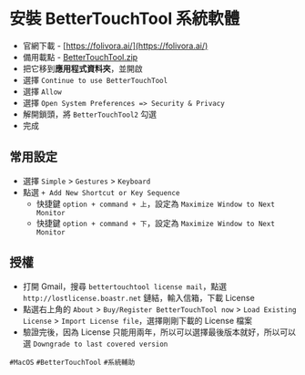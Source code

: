 # 安裝 BetterTouchTool 系統軟體
* 官網下載 - [https://folivora.ai/](https://folivora.ai/)
* 備用載點 - [BetterTouchTool.zip](https://cdn.ioa.tw/MacEnvInit/BetterTouchTool.zip)
* 把它移到**應用程式資料夾**，並開啟
* 選擇 `Continue to use BetterTouchTool`
* 選擇 `Allow`
* 選擇 `Open System Preferences => Security & Privacy`
* 解開鎖頭，將 `BetterTouchTool2` 勾選
* 完成

## 常用設定
* 選擇 `Simple` > `Gestures` > `Keyboard`
* 點選 `+ Add New Shortcut or Key Sequence`
	* 快捷鍵 `option + command + 上`，設定為 `Maximize Window to Next Monitor`
	* 快捷鍵 `option + command + 下`，設定為 `Maximize Window to Next Monitor`

## 授權
* 打開 Gmail，搜尋 `bettertouchtool license mail`，點選 `http://lostlicense.boastr.net` 鏈結，輸入信箱，下載 License
* 點選右上角的 `About` > `Buy/Register BetterTouchTool now` > `Load Existing License` > `Import License file`，選擇剛剛下載的 License 檔案
* 驗證完後，因為 License 只能用兩年，所以可以選擇最後版本就好，所以可以選 `Downgrade to last covered version`

`#MacOS` `#BetterTouchTool` `#系統輔助`